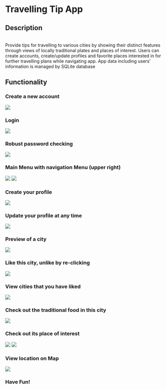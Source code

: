 # Travelling Tip App
## Description
</br>Provide tips for travelling to various cities by showing their distinct features through views of locally traditional plates and places of interest. Users can create accounts, create/update profiles and favorite places interested in for further travelling plans while navigating app. App data including users’ information is managed by SQLite database

## Functionality
### Create a new account
![](img/create-account.png)
### Login
![](img/login-1.png)
### Robust password checking
![](img/login-2.png)
### Main Menu with navigation Menu (upper right)
![](img/main-menu-1.png)
![](img/main-menu-2.png)
### Create your profile
![](img/create-profile.png)
### Update your profile at any time
![](img/update-profile.png)
### Preview of a city
![](img/city-preview.png)
### Like this city, unlike by re-clicking
![](img/like.png)
### View cities that you have liked
![](img/favorite-page.png)
### Check out the traditional food in this city
![](img/food.png)
### Check out its place of interest
![](img/interest-1.png)
![](img/interest-2.png)
### View location on Map
![](img/map.png)

### Have Fun!